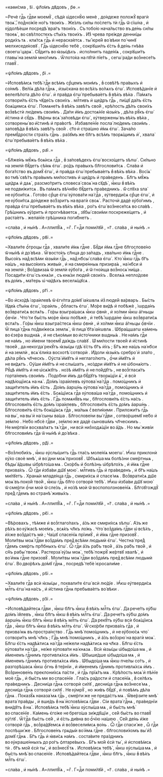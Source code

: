=каѳи́сма , ѕ҃і . ѱл҃о́мъ дв҃довъ , р҃ѳ .=

~Речѐ гдⷭ҇ь гдⷭ҇ви моемꙋ̀ , сѣдѝ ѡ҆деснꙋ́ю менѐ , до́ндеже положꙋ̀ врагѝ твоѧ̀ ,̾ под̾но́жїе но́гъ твои́хъ . Же́злъ си́лы по́слетъ тѝ гдⷭ҇ь ѿ сїѡ́на , и҆ ᲂу҆долѣ́еши посредѣ̀ вра́гъ твои́хъ . Съ тобо́ю нача́льство въ де́нь си́лы твоеѧ̀ , во свѣ́тлостехъ ст҃ы́хъ твои́хъ . И҆́з̾ чрева пре́жде денни́цы роди́хъ тѧ . клѧ́тсѧ гдⷭ҇ь и҆ нераска́етсѧ . ты̀ і҆єре́й во́ вѣки по́ чинꙋ мелхиседе́ковꙋ . Гдⷭ҇ь ѡ҆деснꙋ́ю тебѐ , сокрꙋши́лъ є҆́сть в̾ де́нь гнѣ́ва своегѡ̀ царѧ̀ . Сꙋ́дитъ во ꙗ҆зы́цѣхъ . и҆спо́лнитъ паде́нїѧ , сокрꙋши́тъ главы̀ на землѝ мно́гимъ . Ѿ пото́ка на пꙋтѝ пїе́тъ , сегѡ̀ ра́ди воз̾несе́тъ главꙋ̀ .

=ѱл҃о́мъ дв҃довъ , р҃і .=

~И҆сповѣ́мсѧ тебѣ̀ гдⷭ҇и всѣ́мъ срⷣцемъ мои́мъ , в̾ совѣ́тѣ пра́выхъ и҆ со́нмѣ . Ве́лїѧ дѣ́ла гдⷭ҇нѧ , и҆зы́скана во всѣ́хъ во́лѧхъ є҆гѡ̀ . И҆сповѣ́данїе и҆ велелѣ́пота дѣ́ло є҆гѡ̀ . и҆ пра́вда є҆гѡ̀ пребыва́етъ в̾ вѣ́къ вѣ́ка . Па́мѧть сотвори́лъ є҆́сть чꙋде́съ свои́хъ . млⷭ҇тивъ и҆ ще́дръ гдⷭ҇ь , пи́щꙋ да́лъ є҆́сть боѧ́щимсѧ є҆гѡ̀ . Помѧне́тъ в̾ вѣ́къ завѣ́тъ сво́й , крѣ́пость дѣ́лъ свои́хъ воз̾вѣстѝ лю́демъ свои́мъ . Да́ти и҆́мъ достоѧ́нїе ꙗ҆зы́къ , дѣ́ла рꙋ́къ є҆гѡ̀ и҆́стина и҆ сꙋ́дъ . Вѣ́рны всѧ̀ за́повѣди є҆гѡ̀ , ᲂу҆твержены̀ въ вѣ́къ вѣ́ка , сотворены̀ во и҆́стинѣ и҆ пра́вотѣ . И҆збавле́нїе посла̀ лю́демъ свои́мъ . заповѣ́да в̾ вѣ́къ завѣ́тъ сво́й . ст҃о и҆ стра́шно и҆́мѧ є҆гѡ̀ . Зача́ло премꙋ́дрости стра́хъ гдⷭ҇нь . ра́зꙋмъ же бл҃гъ всѣ́мъ творѧ́щимъ и҆̀ , хвала̀ є҆гѡ̀ пребыва́етъ в̾ вѣ́къ вѣ́ка .

=ѱл҃о́мъ дв҃довъ , раі҃ .=

~Бл҃же́нъ мꙋ́жь боѧ́исѧ гдⷭ҇а , в̾ за́повѣдехъ є҆гѡ̀ восхо́щетъ ѕѣлѡ̀ . Си́льно на землѝ бꙋ́детъ сѣ́мѧ є҆гѡ̀ . ро́дъ пра́выхъ бл҃гослови́тсѧ . Сла́ва и҆ бога́тство въ домꙋ̀ є҆гѡ̀ , и҆ пра́вда є҆гѡ̀ пребыва́етъ в̾ вѣ́къ вѣ́ка . Восїѧ̀ во тмѣ̀ свѣ́тъ пра́вымъ ми́лостивъ и҆ ще́дръ и҆ пра́веденъ . Бл҃гъ мꙋ́жь ще́дрѧ и҆ даѧ̀ , разсмо́тритъ словеса̀ своѧ̀ на сꙋдѣ̀ , ꙗ҆́кѡ в̾ вѣ́къ не подви́житсѧ . Въ па́мѧть вѣ́чнꙋю бꙋ́детъ пра́ведникъ . ѿ́ слꙋха ѕла̀ не ᲂу҆бои́тсѧ . Гото́во срⷣце є҆гѡ̀ ᲂу҆пова́ти на́ гдⷭ҇а , ᲂу҆тверди́сѧ срⷣце є҆гѡ̀ , и҆ не ᲂу҆бои́тсѧ до́ндеже во́з̾зритъ на врагѝ своѧ̀ . Расточѝ дадѐ ᲂу҆бо́гимъ , пра́вда є҆гѡ̀ пребыва́етъ въ вѣ́къ вѣ́ка , ро́гъ є҆гѡ̀ воз̾несе́тсѧ во сла́вѣ . Грѣ́шникъ ᲂу҆́зритъ и҆ прогнѣ́ваетсѧ , зꙋбы̀ свои́ми поскреже́щетъ , и҆ раста́етъ . жела́нїе грѣ́шника поги́бнетъ .

=сла́ва , и҆ ны́нѣ . А҆=ллилꙋ́їѧ , =гⷤ . Г=дⷭ҇и поми́лꙋй , =г҃ . сла́ва , и҆ ны́нѣ .=

=ѱл҃о́мъ дв҃довъ , рв҃і .=

~Хвали́те ѻ҆́троцы гдⷭ҇а , хвали́те и҆́мѧ гдⷭ҇не . Бꙋ́ди и҆́мѧ гдⷭ҇не бл҃гослове́но ѿ ны́нѣ и҆ до́ вѣка . Ѿ восто́къ сл҃нца до за́падъ , хва́льно и҆́мѧ гдⷭ҇не . Высо́къ над̾ всѣ́ми ꙗ҆зы́ки гдⷭ҇ь , над̾ нб҃сы̀ сла́ва є҆гѡ̀ . Кто̀ ꙗ҆́кѡ гдⷭ҇ь бг҃ъ на́шъ , на высо́кихъ живы́и , и҆ на смире́нныѧ призира́ѧ , на́ нб҃си и҆ на землѝ ; Воз̾двиза́ѧ ѿ землѝ ᲂу҆бо́га , и҆ ѿ гно́ища воз̾носѧ̀ ни́ща . Посади́ти є҆гѡ̀ съ кнѧ́зи , съ кнѧ́зи люде́й свои́хъ . Вселѧ́ѧ непло́дове въ до́мъ , ма́терь ѡ҆ ча́дѣхъ веселѧ́щꙋсѧ .

=ѱл҃о́мъ дв҃довъ , рг҃і .=

~Во и҆схо́дѣ і҆зра́илевѣ ѿ є҆гѵ́пта до́мꙋ і҆а́кѡвлѧ и҆з̾ люде́й ва́рваръ . Бы́сть і҆ꙋде́ѧ ст҃ы́нѧ є҆гѡ̀ , і҆зра́иль , ѻ҆́бласть є҆гѡ̀ . Мо́ре ви́дѣ и҆ побѣжѐ , і҆ѡрда́нъ воз̾врати́сѧ вспѧ́ть . Го́ры взыгра́шасѧ ꙗ҆́кѡ ѻ҆внѝ , и҆ хо́лми ꙗ҆́кѡ а҆́гньцы ѻ҆́вчїи . Что́ ти бы́сть мо́ре ꙗ҆́кѡ побѣжѐ , и҆ тебѣ̀ і҆ѡрда́не ꙗ҆́кѡ воз̾врати́сѧ вспѧ́ть . Го́ры ꙗ҆́кѡ взыгра́стесѧ ꙗ҆́кѡ ѻ҆внѝ , и҆ хо́лми ꙗ҆́кѡ а҆́гньцы ѻ҆́вчїи . Ѿ лица̀ гдⷭ҇нѧ под̾ви́жесѧ землѧ̀ , ѿ лица̀ бг҃а і҆а́кѡвлѧ . Ѡ҆бра́щшагѡ ка́мень во є҆зе́ра вѡдна́ѧ , и҆ не сѣко́мыи во и҆сто́чники вѡдны́ѧ . Не на́мъ гдⷭ҇и не на́мъ , но и҆́мени твоемꙋ̀ да́ждь сла́вꙋ . Ѡ҆ ми́лости твое́й и҆ и҆́стинѣ твое́й , да некогда̀ рекꙋ́тъ ꙗ҆зы́цы гдѣ̀ є҆́сть бг҃ъ и҆́хъ ; Бг҃ъ же на́шъ на́ нб҃си и҆ на землѝ , всѧ̀ є҆ли́ка восхотѣ̀ сотворѝ . И҆́доли ꙗ҆зы́къ сребро̀ и҆ зла́то , дѣ́ла рꙋ́къ чл҃ческъ . Оу҆ста̀ и҆́мꙋтъ и҆ неглаго́лютъ , ѻ҆́чи и҆́мꙋтъ и҆ не ви́дѧтъ . Оу҆́ши и҆́мꙋтъ и҆ не слы́шатъ , но́здри и҆́мꙋтъ и҆ не ѡ҆бонѧ́ютъ . Рꙋ́цѣ и҆́мꙋтъ и҆ не ѡ҆сѧ́жꙋтъ . но́зѣ и҆́мꙋтъ и҆ не по́йдꙋтъ , не воз̾гласѧ́тъ горта́немъ свои́мъ . Подо́бни и҆́мъ да бꙋ́дꙋтъ творѧ́щїи ѧ҆̀ , и҆ всѝ надѣ́ющїисѧ на нѧ̀ . До́мъ і҆зра́илевъ ᲂу҆пова̀ на́ гдⷭ҇а . помо́щникъ и҆ защи́титель и҆́мъ є҆́сть . До́мъ а҆арѡ́нь ᲂу҆пова̀ на́ гдⷭ҇а , помо́щникъ и҆ защи́титель и҆́мъ є҆́сть . Боѧ́щїисѧ гдⷭ҇а ᲂу҆пова́ша на́ гдⷭ҇а , помо́щникъ и҆ защи́титель и҆́мъ є҆́сть . Гдⷭ҇ь помѧнꙋ́въ ны , бл҃гослови́лъ є҆́сть на́съ . бл҃гослови́лъ є҆́сть до́мъ і҆зра́илевъ , бл҃гослови́лъ є҆́сть до́мъ а҆арѡ́нь . Бл҃гослови́лъ є҆́сть боѧ́щїѧсѧ гдⷭ҇а , ма́лыѧ с̾ вели́кими . Приложи́тъ гдⷭ҇ь на вы̀ , на вы̀ и҆ на́ сыны ва́ша . Бл҃гослове́ни вы̀ гдⷭ҇ви , сотво́ршемꙋ не́бо и҆ зе́млю . Не́бо нб҃сѐ гдⷭ҇ви , зе́млю же дадѐ сыновѡ́мъ чл҃ческимъ . Не ме́ртвїи восхва́лѧтъ тѧ̀ гдⷭ҇и , ни всѝ низ̾ходѧ́щїи во а҆́дъ . Но мы̀ живі́и бл҃гослови́мъ гдⷭ҇а ѿ ны́нѣ и҆ до́ вѣка .

=ѱл҃о́мъ дв҃довъ , рд҃і .=

~Воз̾люби́хъ , ꙗ҆́кѡ ᲂу҆слы́шитъ гдⷭ҇ь гла́съ моле́нїѧ моегѡ̀ . Ꙗ҆́кѡ приклонѝ ᲂу҆́хо своѐ мнѣ̀ , и҆ во́ дни моѧ̀ призовꙋ̀ . Ѡ҆бъѧ́ша мѧ болѣ́зни сме́ртныѧ , бѣды̀ а҆́дѡвы ѡ҆брѣто́ша мѧ . Ско́рбь и҆ болѣ́знь ѡ҆брѣто́хъ , и҆ и҆́мѧ гдⷭ҇не призва́хъ . Ѽ гдⷭ҇и и҆зба́ви дш҃ꙋ мою̀ . млⷭ҇тивъ гдⷭ҇ь и҆ пра́веденъ , и҆ бг҃ъ на́шъ ми́лꙋетъ . Хранѧ́и младе́нца гдⷭ҇ь , смири́хсѧ и҆ спасе́ мѧ . Воз̾врати́сѧ дш҃е моѧ̀ въ поко́й тво́й , ꙗ҆́кѡ гдⷭ҇ь бл҃го сотворѝ тебѣ̀ . Ꙗ҆́кѡ и҆зба́ви дш҃ꙋ мою̀ ѿ сме́рти ѻ҆́чи моѝ ѿ сле́зъ , и҆ но́зѣ моѝ ѿ воспоползнове́нїѧ . Бл҃гоꙋгождꙋ̀ пре́д̾ гдⷭ҇емъ во странѣ̀ живы́хъ .

=сла́ва , и҆ ны́нѣ . А҆=ллилꙋ́їѧ , =гⷤ . Г=дⷭ҇и поми́лꙋй , =г҃ . сла́ва , и҆ ны́нѣ .=

=ѱл҃о́мъ дв҃довъ , рє҃і .=

~Вѣ́ровахъ , тѣ́мже и҆ воз̾глаго́лахъ , а҆́зъ же смири́хсѧ ѕѣлѡ̀ . А҆́зъ же рѣ́хъ во ᲂу҆́жасѣ мое́мъ , всѧ́къ чл҃къ ло́жь . Что̀ воз̾да́мъ гдⷭ҇ви ѡ҆ всѣ́хъ , и҆́хже воз̾да́стъ мѝ ; Ча́шꙋ спасе́нїѧ прїимꙋ̀ , и҆ и҆́мѧ гдⷭ҇не призовꙋ̀ . Моли́твы моѧ̀ гдⷭ҇ви воз̾да́мъ пред̾ всѣ́ми людьмѝ є҆гѡ̀ . Честна̀ пре́д̾ гдⷭ҇емъ сме́рть прпⷣбныхъ є҆гѡ̀ . Ѽ гдⷭ҇и а҆́зъ ра́бъ тво́й , а҆́зъ ра́бъ тво́й , и҆ сн҃ъ рабы̀ твоеѧ̀ . Растерза̀ ᲂу҆́зы моѧ̀ , тебѣ̀ пожрꙋ̀ же́ртвꙋ хвалѣ̀ , и҆ во́ и҆мѧ гдⷭ҇не призовꙋ̀ . Моли́твы моѧ̀ гдⷭ҇ви воз̾да́мъ пред̾ всѣ́ми людьмѝ є҆гѡ̀ . Во дво́рѣхъ до́мꙋ гдⷭ҇нѧ , посредѣ̀ тебѐ і҆єросали́ме .

=ѱл҃о́мъ дв҃довъ , рѕ҃і .=

~Хвали́те гдⷭ҇а всѝ ꙗ҆зы́цы , похвали́те є҆гѡ̀ всѝ лю́дїе . Ꙗ҆́кѡ ᲂу҆тверди́сѧ млⷭ҇ть є҆гѡ̀ на на́съ , и҆ и҆́стина гдⷭ҇нѧ пребыва́етъ во́ вѣки .

=ѱл҃о́мъ дв҃довъ , рз҃і .=

~И҆сповѣ́дайтесѧ гдⷭ҇ви , ꙗ҆́кѡ бл҃гъ ꙗ҆́кѡ в̾ вѣ́къ млⷭ҇ть є҆гѡ̀ . Да рече́тъ ᲂу҆́бѡ до́мъ і҆и҃левъ , ꙗ҆́кѡ бл҃гъ ꙗ҆́кѡ в̾ вѣ́къ млⷭ҇ть є҆гѡ̀ . Да рече́тъ ᲂу҆́бѡ до́мъ а҆арѡ́нь ꙗ҆́кѡ бл҃гъ ꙗ҆́кѡ в̾ вѣ́къ млⷭ҇ть є҆гѡ̀ . Да рекꙋ́тъ ᲂу҆́бѡ всѝ боѧ́щїисѧ гдⷭ҇а , ꙗ҆́кѡ бл҃гъ ꙗ҆́кѡ в̾ вѣ́къ млⷭ҇ть є҆гѡ̀ . Ѿ ско́рби призва́хъ гдⷭ҇а , и҆ призва́ мѧ въ простра́нство . Гдⷭ҇ь мнѣ̀ помо́щникъ , и҆ не ᲂу҆бою́сѧ что̀ сотвори́тъ мнѣ̀ чл҃къ ; Гдⷭ҇ь мнѣ̀ помо́щникъ , и҆ а҆́зъ воз̾зрю̀ на врагѝ моѧ̀ . Бл҃гѡ є҆́сть надѣ́ѧтисѧ на́ гдⷭ҇а не́жели надѣ́ѧтисѧ на чл҃ка . Бл҃гѡ є҆́сть ᲂу҆пова́ти на́ гдⷭ҇а , не́же ᲂу҆пова́ти на́ кнѧзѧ . Всѝ ꙗ҆зы́цы ѡ҆быдо́ша мѧ , и҆ и҆́менемъ гдⷭ҇нимъ противлѧ́хсѧ и҆́мъ . Ѡ҆быше́дше ѡ҆быдо́ша мѧ , и҆ и҆́менемъ гдⷭ҇нимъ противлѧ́хсѧ и҆̀мъ . Ѡ҆быдо́ша мѧ ꙗ҆́кѡ пче́лы со́тъ , и҆ разгорѣ́шасѧ ꙗ҆́кѡ ѻ҆́гнь в̾ те́рнїи , и҆ и҆́менемъ гдⷭ҇нимъ противлѧ́хсѧ и҆́мъ . Воз̾ринове́нъ преклони́хсѧ па́сти , и҆ гдⷭ҇ь прїѧ́тъ мѧ . Крѣ́пость моѧ̀ и҆ пѣ́нїе моѐ гдⷭ҇ь , и҆ бы́сть ми во спасе́нїе . Гла́съ ра́дости и҆ спасе́нїѧ , в̾ се́лѣхъ пра́ведникъ . Десни́ца гдⷭ҇нѧ сотворѝ си́лꙋ , десни́ца гдⷭ҇нѧ воз̾несе́ мѧ , десни́ца гдⷭ҇нѧ сотворѝ си́лꙋ . Не ᲂу҆мрꙋ̀ , но жи́въ бꙋ́дꙋ , и҆ повѣ́мъ дѣ́ла гдⷭ҇нѧ . Показꙋ́ѧ наказа́ мѧ гдⷭ҇ь , сме́рти же не преда́стъ мѧ . Ѿве́рзите мнѣ̀ врата̀ пра́вды , и҆ вше́дъ в̾ нѧ̀ и҆сповѣ́мсѧ гдⷭ҇ви . Сі́и врата̀ гдⷭ҇нѧ , пра́веднїи вни́дꙋтъ в̾ нѧ̀ . И҆сповѣ́мсѧ тебѣ̀ ꙗ҆́кѡ ᲂу҆слы́ша мѧ , и҆ бы́сть мнѣ̀ во спасе́нїе . Ка́мень є҆го́же не брего́ша зи́ждꙋщїи , се́й бы́сть во главꙋ̀ ᲂу҆́глꙋ . Ѿ ́гдⷭ҇а бы́сть се́й , и҆ є҆́сть ди́вна во ѻ҆́чїю на́шею . Се́й де́нь и҆́же сотворѝ гдⷭ҇ь , воз̾ра́дꙋемсѧ и҆ воз̾весели́мсѧ во́нь . Ѽ гдⷭ҇и спаси́ же , ѽ гдⷭ҇и поспѣши́ же . Бл҃гослове́нъ грѧды́и во́ и҆мѧ гдⷭ҇не . бл҃гослови́хомъ вы̀ и҆́з̾ домꙋ гдⷭ҇нѧ . Бг҃ъ гдⷭ҇ь и҆ ꙗ҆ви́сѧ на́мъ . соста́вите пра́здникъ во ᲂу҆краше́нныхъ до ро́гъ ѻ҆лтаре́выхъ . Бг҃ъ мо́й є҆сѝ ты̀ , и҆ и҆сповѣ́мсѧ тѝ . бг҃ъ мо́й є҆сѝ ты̀ , и҆ воз̾несꙋ́ тѧ . И҆сповѣ́мсѧ тебѣ̀ , ꙗ҆́кѡ ᲂу҆слы́ша мѧ , и҆ бы́сть мнѣ̀ во спасе́нїе . И҆сповѣ́дайтесѧ гдⷭ҇ви , ꙗ҆́кѡ бл҃гъ , ꙗ҆́кѡ в̾ вѣ́къ млⷭ҇ть є҆гѡ̀ .

=сла́ва , и҆ ны́нѣ . А҆=ллилꙋ́їѧ , =гⷤ . Г=дⷭ҇и поми́лꙋй , =г҃ . сла́ва , и҆ ны́нѣ .=

